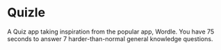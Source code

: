 # Quizle
A Quiz app taking inspiration from the popular app, Wordle. You have 75 seconds to answer 7 harder-than-normal general knowledge questions.
